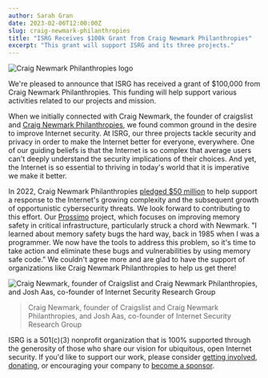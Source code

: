 ```yaml
---
author: Sarah Gran
date: 2023-02-06T12:00:00Z
slug: craig-newmark-philanthropies
title: "ISRG Receives $100k Grant from Craig Newmark Philanthropies"
excerpt: "This grant will support ISRG and its three projects."
---
```


<div class="card border-0 pic-quote-right headshot-card">
  <img alt="Craig Newmark Philanthropies logo" class="rounded z-depth-3 img-fluid mb-2" src="/images/blog/2023-02-08-craig-newmark-philanthropies-logo.png" />
</div>

We're pleased to announce that ISRG has received a grant of $100,000 from Craig Newmark Philanthropies. This funding will help support various activities related to our projects and mission.

When we initially connected with Craig Newmark, the founder of craigslist and [Craig Newmark Philanthropies](https://cts.businesswire.com/ct/CT?id=smartlink&url=https%3A%2F%2Fc212.net%2Fc%2Flink%2F%3Ft%3D0%26l%3Den%26o%3D3062682-1%26h%3D663540785%26u%3Dhttp%253A%252F%252Fcraignewmarkphilanthropies.org%252F%26a%3DCraigNewmarkPhilanthropies.org&esheet=52683819&newsitemid=20220412005748&lan=en-US&anchor=CraigNewmarkPhilanthropies.org&index=13&md5=7670cbc79c80c6eb8ec1d94f11144756), we found common ground in the desire to improve Internet security. At ISRG, our three projects tackle security and privacy in order to make the Internet better for everyone, everywhere. One of our guiding beliefs is that the Internet is so complex that average users can't deeply understand the security implications of their choices. And yet, the Internet is so essential to thriving in today's world that it is imperative we make it better.

In 2022, Craig Newmark Philanthropies [pledged $50 million](https://www.businesswire.com/news/home/20220412005748/en/Craig-Newmark-Philanthropies-Pledges-50-Million-to-Cyber-Civil-Defense) to help support a response to the Internet's growing complexity and the subsequent growth of opportunistic cybersecurity threats. We look forward to contributing to this effort. Our [Prossimo](https://www.memorysafety.org/) project, which focuses on improving memory safety in critical infrastructure, particularly struck a chord with Newmark. "I learned about memory safety bugs the hard way, back in 1985 when I was a programmer. We now have the tools to address this problem, so it's time to take action and eliminate these bugs and vulnerabilities by using memory safe code." We couldn't agree more and are glad to have the support of organizations like Craig Newmark Philanthropies to help us get there!

<div class="card border-0">
  <img alt="Craig Newmark, founder of Craigslist and Craig Newmark Philanthropies, and Josh Aas, co-founder of Internet Security Research Group" class="rounded z-depth-3 img-fluid mb-2" src="/images/blog/2023-02-08-craig-newmark-philanthropies-photo.jpeg" />
  <blockquote class="blockquote">
    <div class="quote-text">
      <p class="font-italic lh-170">Craig Newmark, founder of Craigslist and Craig Newmark Philanthropies, and Josh Aas, co-founder of Internet Security Research Group</p>
    </div>
  </blockquote>
</div>

ISRG is a 501(c)(3) nonprofit organization that is 100% supported through the generosity of those who share our vision for ubiquitous, open Internet security. If you'd like to support our work, please consider [getting involved](https://www.abetterinternet.org/getinvolved/), [donating](https://www.abetterinternet.org/donate/), or encouraging your company to [become a sponsor](https://www.memorysafety.org/sponsor/).
